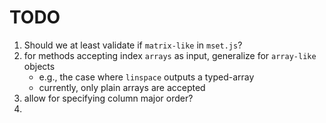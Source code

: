 TODO
====

1. Should we at least validate if `matrix-like` in `mset.js`?
2. for methods accepting index `arrays` as input, generalize for `array-like` objects
	-	e.g., the case where `linspace` outputs a typed-array
	-	currently, only plain arrays are accepted
3. allow for specifying column major order?
4. 
